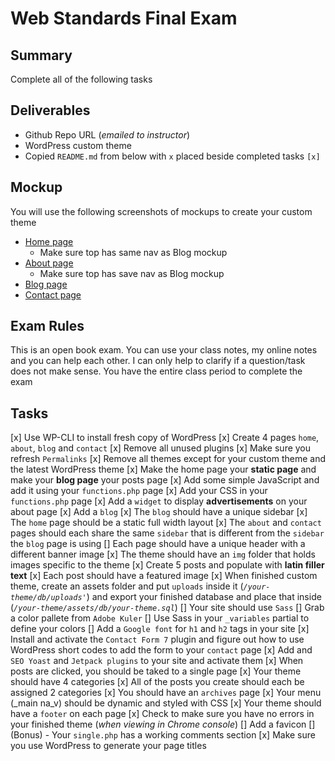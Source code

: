 # Web Standards Final Exam

## Summary
Complete all of the following tasks

## Deliverables
* Github Repo URL (_emailed to instructor_)
* WordPress custom theme
* Copied `README.md` from below with `x` placed beside completed tasks `[x]`

## Mockup
You will use the following screenshots of mockups to create your custom theme

* [Home page](https://i.imgur.com/IcOpzUy.png)
    - Make sure top has same nav as Blog mockup
* [About page](https://i.imgur.com/Yj3V0Xz.png)
    - Make sure top has save nav as Blog mockup
* [Blog page](https://i.imgur.com/eBbqHWr.png)
* [Contact page](https://i.imgur.com/aKp9jjK.png)

## Exam Rules
This is an open book exam. You can use your class notes, my online notes and you can help each other. I can only help to clarify if a question/task does not make sense. You have the entire class period to complete the exam

## Tasks
[x] Use WP-CLI to install fresh copy of WordPress
[x] Create 4 pages `home`, `about`, `blog` and `contact`
[x] Remove all unused plugins
[x] Make sure you refresh `Permalinks`
[x] Remove all themes except for your custom theme and the latest WordPress theme
[x] Make the home page your **static page** and make your **blog page** your posts page
[x] Add some simple JavaScript and add it using your `functions.php` page
[x] Add your CSS in your `functions.php` page
[x] Add a `widget` to display **advertisements** on your about page
[x] Add a `blog`
[x] The `blog` should have a unique sidebar
[x] The `home` page should be a static full width layout
[x] The `about` and `contact` pages should each share the same `sidebar` that is different from the `sidebar` the `blog` page is using
[] Each page should have a unique header with a different banner image
[x] The theme should have an `img` folder that holds images specific to the theme
[x] Create 5 posts and populate with **latin filler text**
[x] Each post should have a featured image
[x] When finished custom theme, create an assets folder and put `uploads` inside it (_`/your-theme/db/uploads'`_) and export your finished database and place that inside (_`/your-theme/assets/db/your-theme.sql`_)
[] Your site should use `Sass`
[] Grab a color pallete from `Adobe Kuler`
[] Use Sass in your `_variables` partial to define your colors
[] Add a `Google font` for `h1` and `h2` tags in your site
[x] Install and activate the `Contact Form 7` plugin and figure out how to use WordPress short codes to add the form to your `contact` page
[x] Add and `SEO Yoast` and `Jetpack plugins` to your site and activate them
[x] When posts are clicked, you should be taked to a single page
[x] Your theme should have 4 categories
[x] All of the posts you create should each be assigned 2 categories
[x] You should have an `archives` page
[x] Your menu (_main na_v) should be dynamic and styled with CSS
[x] Your theme should have a `footer` on each page
[x] Check to make sure you have no errors in your finished theme (_when viewing in Chrome console_)
[] Add a favicon
[] (Bonus) - Your `single.php` has a working comments section
[x] Make sure you use WordPress to generate your page titles